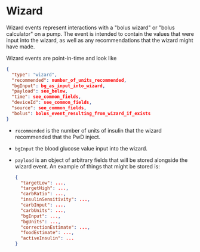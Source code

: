 # Wizard

Wizard events represent interactions with a "bolus wizard" or "bolus calculator" on a pump.  The event is intended to contain the values that were input into the wizard, as well as any recommendations that the wizard might have made.

Wizard events are point-in-time and look like

``` json
{
  "type": "wizard",
  "recommended": number_of_units_recommended,
  "bgInput": bg_as_input_into_wizard,
  "payload": see_below,
  "time": see_common_fields,
  "deviceId": see_common_fields,
  "source": see_common_fields,
  "bolus": bolus_event_resulting_from_wizard_if_exists
}
```

* `recommended` is the number of units of insulin that the wizard recommended that the PwD inject.
* `bgInput` the blood glucose value input into the wizard.
* `payload` is an object of arbitrary fields that will be stored alongside the wizard event.  An example of things that might be stored is:

    ``` json
    {
      "targetLow": ...,
      "targetHigh": ...,
      "carbRatio": ...,
      "insulinSensitivity": ...,
      "carbInput": ...,
      "carbUnits": ...,
      "bgInput": ...,
      "bgUnits": ...,
      "correctionEstimate": ...,
      "foodEstimate": ...,
      "activeInsulin": ...
    }
    ```

